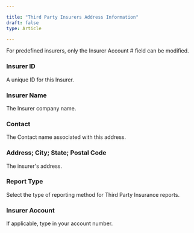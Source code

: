 ```yaml
---

title: "Third Party Insurers Address Information"
draft: false
type: Article

---
```


For predefined insurers, only the Insurer Account # field can be modified.

### Insurer ID

A unique ID for this Insurer.

### Insurer Name

The Insurer company name.

### Contact

The Contact name associated with this address.

### Address; City; State; Postal Code

The insurer's address.

### Report Type

Select the type of reporting method for Third Party Insurance reports.

### Insurer Account #

If applicable, type in your account number.

